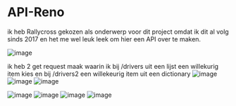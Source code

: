 # API-Reno
ik heb Rallycross gekozen als onderwerp voor dit project omdat ik dit al volg sinds 2017 en het me wel leuk leek om hier een API over te maken.



![image](https://user-images.githubusercontent.com/91118302/202909310-7c504167-d91b-4495-b88c-7db2bcb07105.png)

ik heb 2 get request maak waarin ik bij /drivers uit een lijst een willekurig item kies en bij /drivers2 een willekeurig item uit een dictionary
![image](https://user-images.githubusercontent.com/91118302/202908979-5b43dcb3-390c-4087-8599-ea954a83c8e4.png)
![image](https://user-images.githubusercontent.com/91118302/202908990-a26d7e19-ac6d-480c-809e-73eaabdd028a.png)
![image](https://user-images.githubusercontent.com/91118302/202909013-155c979d-b435-425f-bd03-d4498fcd6280.png)

![image](https://user-images.githubusercontent.com/91118302/202908060-ac477771-0b8e-4c08-8f54-38b6b467e8c8.png)
![image](https://user-images.githubusercontent.com/91118302/202899503-74bad05e-a604-4b16-9397-112f9595854f.png)
![image](https://user-images.githubusercontent.com/91118302/202908146-1e24f95f-68d5-4eff-b49e-5ead4a4c98cb.png)
![image](https://user-images.githubusercontent.com/91118302/202908189-4e66ce7d-f044-44de-a40b-3d09943748fc.png)



